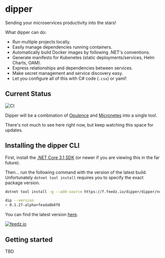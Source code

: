 # dipper

Sending your microservices productivity into the stars!

What dipper can do:

- Run multiple projects locally.
- Easily manage dependencies running containers.
- Automatically build Docker images by following .NET's conventions.
- Generate manifests for Kubenetes (static deployments/services, Helm Charts, OAM).
- Express relationships and dependencies between services.
- Make secret management and service discovery easy.
- Let you configure all of this with C# code (`.csx`) or yaml!

## Current Status

![CI](https://github.com/rynowak/dipper/workflows/ci/badge.svg)

Dipper will be a combination of [Opulence](https://github.com/rynowak/opulence) and [Micronetes](https://github.com/davidfowl/micronetes) into a single tool.

There's not much to see here right now, but keep watching this space for updates.

## Installing the dipper CLI

First, install the [.NET Core 3.1 SDK](https://dotnet.microsoft.com/download/dotnet-core/3.1) (or newer if you are viewing this in the far future).

Then... run the following command with the version of the latest build. Unfortunately `dotnet tool install` requires you to specify the exact package version.

```sh
dotnet tool install -g --add-source https://f.feedz.io/dipper/dipper/nuget/index.json --version "{version}" dip

dip --version
> 0.1.27-alpha+feada8b0f8
```

You can find the latest version [here](https://feedz.io/org/dipper/repository/dipper/packages/dip).

[![feedz.io](https://img.shields.io/badge/endpoint.svg?url=https%3A%2F%2Ff.feedz.io%2Fdipper%2Fdipper%2Fshield%2Fdip%2Flatest&label=dip)](https://f.feedz.io/dipper/dipper/packages/dip/latest/download)

## Getting started

TBD